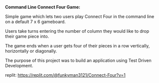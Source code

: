 **Command Line Connect Four Game:**

Simple game which lets two users play Connect Four in the command line
on a default 7 x 6 gameboard.

Users take turns entering the number of column they would like to drop
their game piece into. 

The game ends when a user gets four of their pieces in a row vertically,
horizontally or diagonally.

The purpose of this project was to build an application using
Test Driven Development. 

replit: https://replit.com/@funkyman3121/Connect-Four?v=1
